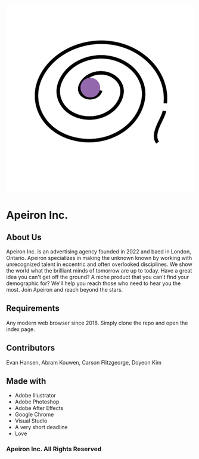 ![Apeiron Logo](images/apeiron_logo.png)

# Apeiron Inc.

## About Us
Apeiron Inc. is an advertising agency founded in 2022 and baed in London, Ontario. Apeiron specializes in making the unknown known by working with unrecognized talent in eccentric and often overlooked disciplines. We show the world what the brilliant minds of tomorrow are up to today. Have a great idea you can't get off the ground? A niche product that you can't find your demographic for? We'll help you reach those who need to hear you the most. Join Apeiron and reach beyond the stars.

## Requirements
Any modern web browser since 2018. Simply clone the repo and open the index page.

## Contributors 
Evan Hansen, 
Abram Kouwen, 
Carson Flitzgeorge, 
Doyeon Kim

## Made with
- Adobe Illustrator
- Adobe Photoshop
- Adobe After Effects
- Google Chrome
- Visual Studio
- A very short deadline
- Love

### Apeiron Inc. All Rights Reserved
